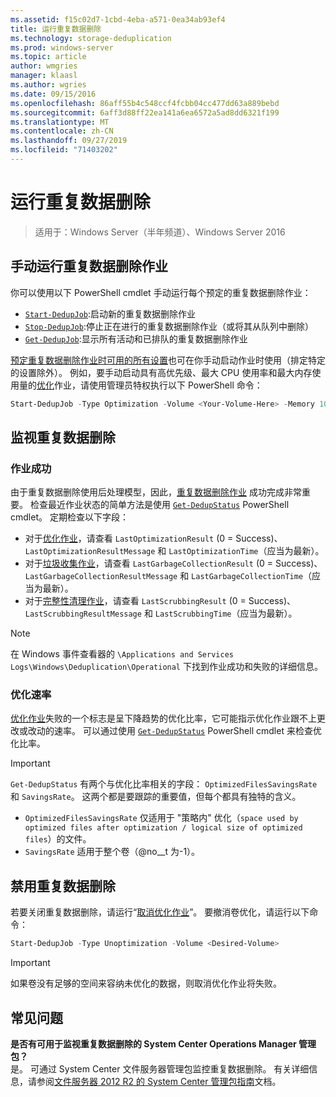 ```yaml
---
ms.assetid: f15c02d7-1cbd-4eba-a571-0ea34ab93ef4
title: 运行重复数据删除
ms.technology: storage-deduplication
ms.prod: windows-server
ms.topic: article
author: wmgries
manager: klaasl
ms.author: wgries
ms.date: 09/15/2016
ms.openlocfilehash: 86aff55b4c548ccf4fcbb04cc477dd63a889bebd
ms.sourcegitcommit: 6aff3d88ff22ea141a6ea6572a5ad8dd6321f199
ms.translationtype: MT
ms.contentlocale: zh-CN
ms.lasthandoff: 09/27/2019
ms.locfileid: "71403202"
---
```

# <a name="running-data-deduplication"></a>运行重复数据删除

> 适用于：Windows Server（半年频道）、Windows Server 2016

## <a id="running-dedup-jobs-manually"></a>手动运行重复数据删除作业

你可以使用以下 PowerShell cmdlet 手动运行每个预定的重复数据删除作业：
* [`Start-DedupJob`](https://technet.microsoft.com/library/hh848442.aspx):启动新的重复数据删除作业
* [`Stop-DedupJob`](https://technet.microsoft.com/library/hh848439.aspx):停止正在进行的重复数据删除作业（或将其从队列中删除）
* [`Get-DedupJob`](https://technet.microsoft.com/library/hh848452.aspx):显示所有活动和已排队的重复数据删除作业

[预定重复数据删除作业时可用的所有设置](advanced-settings.md#modifying-job-schedules-available-settings)也可在你手动启动作业时使用（排定特定的设置除外）。 例如，要手动启动具有高优先级、最大 CPU 使用率和最大内存使用量的[优化](understand.md#job-info-optimization)作业，请使用管理员特权执行以下 PowerShell 命令：

```PowerShell
Start-DedupJob -Type Optimization -Volume <Your-Volume-Here> -Memory 100 -Cores 100 -Priority High
```

## <a id="monitoring-dedup"></a>监视重复数据删除

### <a id="monitoring-dedup-job-successes"></a>作业成功

由于重复数据删除使用后处理模型，因此，[重复数据删除作业](understand.md#job-info) 成功完成非常重要。 检查最近作业状态的简单方法是使用 [`Get-DedupStatus`](https://technet.microsoft.com/library/hh848437.aspx) PowerShell cmdlet。 定期检查以下字段：

* 对于[优化作业](understand.md#job-info-optimization)，请查看 `LastOptimizationResult` (0 = Success)、`LastOptimizationResultMessage` 和 `LastOptimizationTime`（应当为最新）。
* 对于[垃圾收集作业](understand.md#job-info-gc)，请查看 `LastGarbageCollectionResult` (0 = Success)、`LastGarbageCollectionResultMessage` 和 `LastGarbageCollectionTime`（应当为最新）。
* 对于[完整性清理作业](understand.md#job-info-scrubbing)，请查看 `LastScrubbingResult` (0 = Success)、`LastScrubbingResultMessage` 和 `LastScrubbingTime`（应当为最新）。

> [!Note]  
> 在 Windows 事件查看器的 `\Applications and Services Logs\Windows\Deduplication\Operational` 下找到作业成功和失败的详细信息。

### <a id="monitoring-dedup-optimization-rates"></a>优化速率

[优化作业](understand.md#job-info-optimization)失败的一个标志是呈下降趋势的优化比率，它可能指示优化作业跟不上更改或改动的速率。 可以通过使用 [`Get-DedupStatus`](https://technet.microsoft.com/library/hh848437.aspx) PowerShell cmdlet 来检查优化比率。

> [!Important]
> `Get-DedupStatus` 有两个与优化比率相关的字段： `OptimizedFilesSavingsRate` 和 `SavingsRate`。 这两个都是要跟踪的重要值，但每个都具有独特的含义。
> - `OptimizedFilesSavingsRate` 仅适用于 "策略内" 优化（`space used by optimized files after optimization / logical size of optimized files`）的文件。
> - `SavingsRate` 适用于整个卷（@no__t 为-1）。

## <a id="disabling-dedup"></a>禁用重复数据删除
若要关闭重复数据删除，请运行“[取消优化作业](understand.md#job-info-unoptimization)”。 要撤消卷优化，请运行以下命令：

```PowerShell
Start-DedupJob -Type Unoptimization -Volume <Desired-Volume>
```

> [!Important]  
> 如果卷没有足够的空间来容纳未优化的数据，则取消优化作业将失败。

## <a id="faq"></a>常见问题
**是否有可用于监视重复数据删除的 System Center Operations Manager 管理包？**  
是。 可通过 System Center 文件服务器管理包监控重复数据删除。 有关详细信息，请参阅[文件服务器 2012 R2 的 System Center 管理包指南](https://download.microsoft.com/download/6/F/7/6F7A33B9-9383-48ED-9252-23C2C8AD1BDA/MPGuide_FileServer2012R2.doc)文档。
